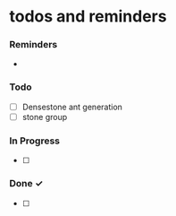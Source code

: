 # todos and reminders

### Reminders
- 

### Todo

- [ ] Densestone ant generation
- [ ] stone group

### In Progress

- [ ] 

### Done ✓

- [ ] 